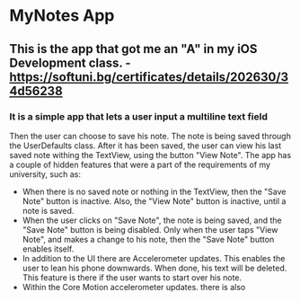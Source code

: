 # MyNotes App
## This is the app that got me an "A" in my iOS Development class. - https://softuni.bg/certificates/details/202630/34d56238
### It is a simple app that lets a user input a multiline text field
Then the user can choose to save his note. The note is being saved through the UserDefaults class. After it has been saved, the user can view his last saved note withing the TextView, using the button "View Note". The app has a couple of hidden features that were a part of the requirements of my university, such as:
- When there is no saved note or nothing in the TextView, then the "Save Note" button is inactive. Also, the "View Note" button is inactive, until a note is saved.
- When the user clicks on "Save Note", the note is being saved, and the "Save Note" button is being disabled. Only when the user taps "View Note", and makes a change to his note, then the "Save Note" button enables itself.
- In addition to the UI there are Accelerometer updates. This enables the user to lean his phone downwards. When done, his text will be deleted. This feature is there if the user wants to start over his note.
- Within the Core Motion accelerometer updates. there is also
